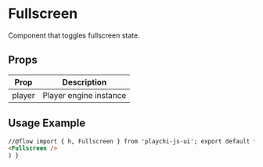 # Fullscreen

Component that toggles fullscreen state.

## Props

| Prop   | Description            |
| ------ | ---------------------- |
| player | Player engine instance |

## Usage Example

```html
//@flow import { h, Fullscreen } from 'playchi-js-ui'; export default function customUIPreset(props: any) { return (
<Fullscreen />
) }
```
